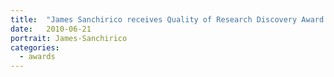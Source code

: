 ```yaml
---
title:  "James Sanchirico receives Quality of Research Discovery Award for “The Economics of Spatial-Dynamic Processes: Applications to Renewable Resources”, Agricultural & Applied Economics Assoc., 2010"
date:   2010-06-21
portrait: James-Sanchirico
categories:
  - awards
---
```

